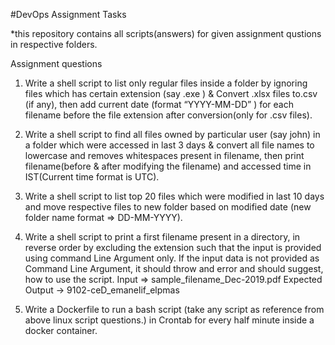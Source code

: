 #DevOps Assignment Tasks

*this repository contains all scripts(answers) for given assignment qustions in respective folders.


Assignment questions 
1.	Write a shell script to list only regular files inside a folder by ignoring files which has certain extension (say .exe ) & Convert .xlsx files to.csv (if any), then add current date (format “YYYY-MM-DD” ) for each filename before the file extension after conversion(only for .csv files).

2.	Write a shell script to find all files owned by particular user (say john) in a folder which were accessed in last 3 days & convert all file names to lowercase and removes whitespaces present in filename, then print filename(before & after modifying the filename) and accessed time in IST(Current time format is UTC).

3.	Write a shell script to list top 20 files which were modified in last 10 days and move respective files to new folder based on modified date (new folder name format => DD-MM-YYYY).

4.	Write a shell script to print a first filename present in a directory, in reverse order by excluding the extension such that the input is provided using command Line Argument only. If the input data is not provided as Command Line Argument, it should throw and error and should suggest, how to use the script.
Input => sample_filename_Dec-2019.pdf
Expected Output -> 9102-ceD_emanelif_elpmas
5.	Write a Dockerfile to run a bash script (take any script as reference from above linux script questions.) in Crontab for every half minute inside a docker container. 


